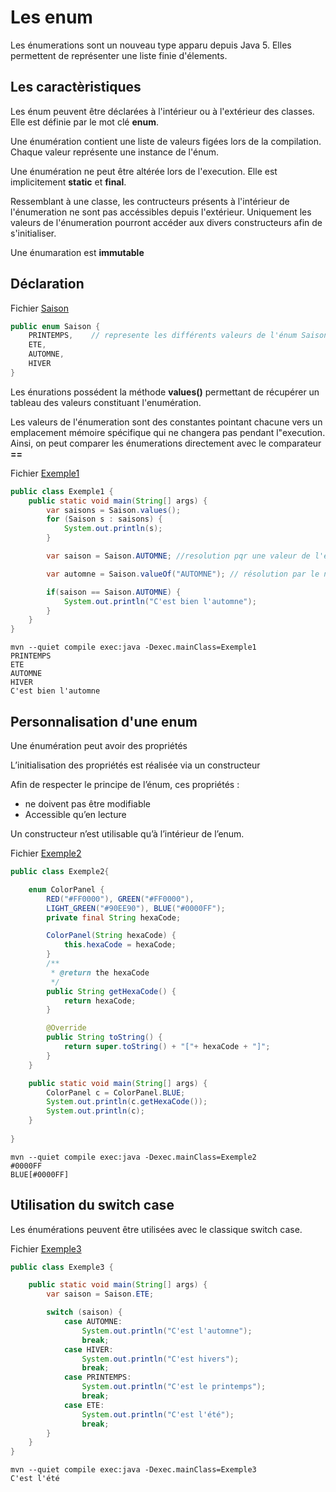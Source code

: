 # Les enum

Les énumerations sont un nouveau type apparu depuis Java 5. 
Elles permettent de représenter une liste finie d'élements.

## Les caractèristiques
Les énum peuvent être déclarées à l'intérieur ou à l'extérieur des classes. Elle est définie par le mot clé **enum**. 

Une énumération contient une liste de valeurs figées lors de la compilation. Chaque valeur représente une instance de l'énum.

Une énumération ne peut être altérée lors de l'execution. Elle est implicitement **static** et **final**.

Ressemblant à une classe, les contructeurs présents à l'intérieur de l'énumeration ne sont pas accéssibles depuis l'extérieur. 
Uniquement les valeurs de l'énumeration pourront accéder aux divers constructeurs afin de s'initialiser.

Une énumaration est **immutable**

## Déclaration

Fichier [Saison](src/main/java/Saison.java)

```java
public enum Saison {
    PRINTEMPS,    // represente les différents valeurs de l'énum Saison
    ETE,
    AUTOMNE,
    HIVER
}
```

Les énurations possédent la méthode **values()** permettant de récupérer un tableau des valeurs constituant l'enumération.

Les valeurs de l'énumeration sont des constantes pointant chacune vers un emplacement mémoire spécifique qui ne changera pas pendant l"execution. Ainsi, on peut comparer les énumerations directement avec le comparateur **==**

Fichier [Exemple1](src/main/java/Exemple1.java)

```java
public class Exemple1 {
    public static void main(String[] args) {
        var saisons = Saison.values();
        for (Saison s : saisons) {
            System.out.println(s);
        }

        var saison = Saison.AUTOMNE; //resolution pqr une valeur de l'énumération

        var automne = Saison.valueOf("AUTOMNE"); // résolution par le nom

        if(saison == Saison.AUTOMNE) {
            System.out.println("C'est bien l'automne");
        }
    }
}

```

```shell
mvn --quiet compile exec:java -Dexec.mainClass=Exemple1
PRINTEMPS
ETE
AUTOMNE
HIVER
C'est bien l'automne
```

## Personnalisation d'une enum

Une énumération peut avoir des propriétés

L’initialisation des propriétés est réalisée via un constructeur

Afin de respecter le principe de l’énum, ces propriétés :
* ne doivent pas être modifiable
* Accessible qu’en lecture

Un constructeur n’est utilisable qu’à l’intérieur de l’enum.

Fichier [Exemple2](src/main/java/Exemple2.java)

```java
public class Exemple2{

    enum ColorPanel {
        RED("#FF0000"), GREEN("#FF0000"),
        LIGHT_GREEN("#90EE90"), BLUE("#0000FF");
        private final String hexaCode;

        ColorPanel(String hexaCode) {
            this.hexaCode = hexaCode;
        }
        /**
         * @return the hexaCode
         */
        public String getHexaCode() {
            return hexaCode;
        }

        @Override
        public String toString() {
            return super.toString() + "["+ hexaCode + "]";
        }
    }

    public static void main(String[] args) {
        ColorPanel c = ColorPanel.BLUE;
        System.out.println(c.getHexaCode());
        System.out.println(c);
    }
    
}
```

```shell
mvn --quiet compile exec:java -Dexec.mainClass=Exemple2
#0000FF
BLUE[#0000FF]
```

## Utilisation du switch case

Les énumérations peuvent être utilisées avec le classique switch case.

Fichier [Exemple3](src/main/java/Exemple3.java)

```java
public class Exemple3 {

    public static void main(String[] args) {
        var saison = Saison.ETE;

        switch (saison) {
            case AUTOMNE:
                System.out.println("C'est l'automne");
                break;
            case HIVER:
                System.out.println("C'est hivers");
                break;
            case PRINTEMPS:
                System.out.println("C'est le printemps");
                break;
            case ETE:
                System.out.println("C'est l'été");
                break;
        }
    }
}

```

```shell
mvn --quiet compile exec:java -Dexec.mainClass=Exemple3
C'est l'été
```
